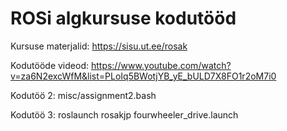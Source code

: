 # ROSi algkursuse kodutööd

Kursuse materjalid: https://sisu.ut.ee/rosak

Kodutööde videod: https://www.youtube.com/watch?v=za6N2excWfM&list=PLoIq5BWotjYB_yE_bULD7X8FO1r2oM7i0

Kodutöö 2: misc/assignment2.bash

Kodutöö 3: roslaunch rosakjp fourwheeler_drive.launch
